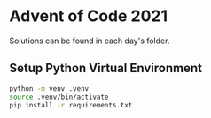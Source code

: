 # Advent of Code 2021

Solutions can be found in each day's folder.

## Setup Python Virtual Environment

```bash
python -m venv .venv
source .venv/bin/activate
pip install -r requirements.txt
```
